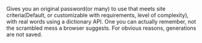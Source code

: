 Gives you an original password(or many) to use that meets site criteria(Default, or customizable with requirements, level of complexity), with real words using a dictionary API. One you can actually remember, not the scrambled mess a browser suggests. For obvious reasons, generations are not saved.
